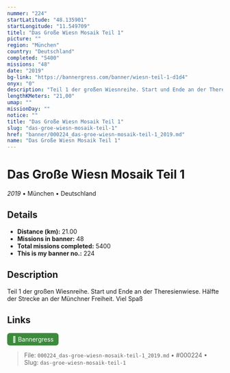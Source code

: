 ```yaml
---
nummer: "224"
startLatitude: "48.135901"
startLongitude: "11.549709"
titel: "Das Große Wiesn Mosaik Teil 1"
picture: ""
region: "München"
country: "Deutschland"
completed: "5400"
missions: "48"
date: "2019"
bg-link: "https://bannergress.com/banner/wiesn-teil-1-d1d4"
onyx: "0"
description: "Teil 1 der großen Wiesnreihe. Start und Ende an der Theresienwiese. Hälfte der Strecke an der Münchner Freiheit. Viel Spaß"
lengthKMeters: "21,00"
umap: ""
missionDay: ""
notice: ""
title: "Das Große Wiesn Mosaik Teil 1"
slug: "das-groe-wiesn-mosaik-teil-1"
href: "banner/000224_das-groe-wiesn-mosaik-teil-1_2019.md"
name: "Das Große Wiesn Mosaik Teil 1"
---
```

# Das Große Wiesn Mosaik Teil 1

*2019* • München • Deutschland





## Details
- **Distance (km):** 21.00
- **Missions in banner:** 48
- **Total missions completed:** 5400
- **This is my banner no.:** 224



## Description
Teil 1 der großen Wiesnreihe. Start und Ende an der Theresienwiese. Hälfte der Strecke an der Münchner Freiheit. Viel Spaß



## Links
<a href="https://bannergress.com/banner/wiesn-teil-1-d1d4" target="_blank" style="display:inline-block;margin-right:8px;padding:6px 12px;background:#3c8b3c;color:#fff;text-decoration:none;border-radius:6px;">🔗 Bannergress</a>



> File: `000224_das-groe-wiesn-mosaik-teil-1_2019.md` • #000224 • Slug: `das-groe-wiesn-mosaik-teil-1`
